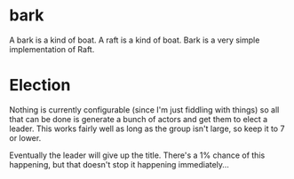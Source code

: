 # bark
A bark is a kind of boat. A raft is a kind of boat. Bark is a very simple implementation of Raft. 

# Election
Nothing is currently configurable (since I'm just fiddling with things) so all that can be done is generate a bunch of actors and get them to elect a leader.
This works fairly well as long as the group isn't large, so keep it to 7 or lower.

Eventually the leader will give up the title. There's a 1% chance of this happening, but that doesn't stop it happening immediately…

